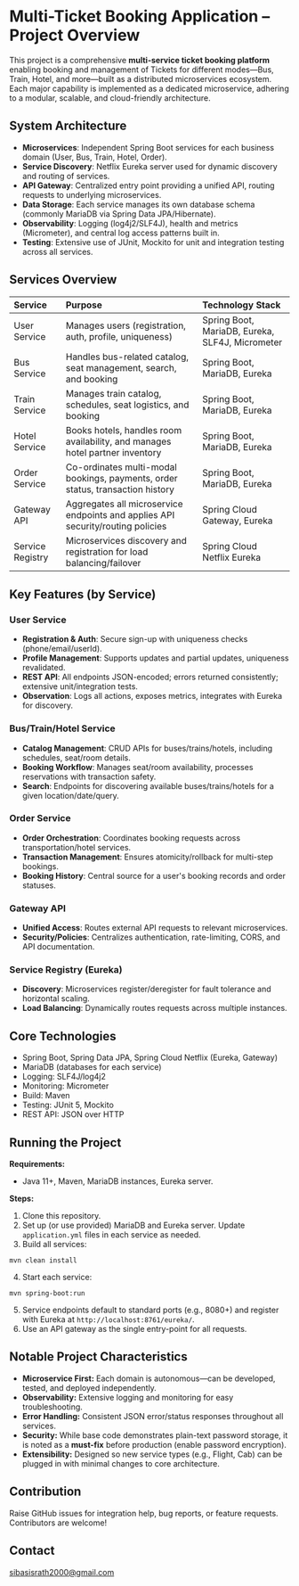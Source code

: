 # Multi-Ticket Booking Application – Project Overview

This project is a comprehensive **multi-service ticket booking platform** enabling booking and management of Tickets for different modes—Bus, Train, Hotel, and more—built as a distributed microservices ecosystem. Each major capability is implemented as a dedicated microservice, adhering to a modular, scalable, and cloud-friendly architecture.

## System Architecture

- **Microservices**: Independent Spring Boot services for each business domain (User, Bus, Train, Hotel, Order).
- **Service Discovery**: Netflix Eureka server used for dynamic discovery and routing of services.
- **API Gateway**: Centralized entry point providing a unified API, routing requests to underlying microservices.
- **Data Storage**: Each service manages its own database schema (commonly MariaDB via Spring Data JPA/Hibernate).
- **Observability**: Logging (log4j2/SLF4J), health and metrics (Micrometer), and central log access patterns built in.
- **Testing**: Extensive use of JUnit, Mockito for unit and integration testing across all services.


## Services Overview

| Service | Purpose | Technology Stack |
| :-- | :-- | :-- |
| User Service | Manages users (registration, auth, profile, uniqueness) | Spring Boot, MariaDB, Eureka, SLF4J, Micrometer |
| Bus Service | Handles bus-related catalog, seat management, search, and booking | Spring Boot, MariaDB, Eureka |
| Train Service | Manages train catalog, schedules, seat logistics, and booking | Spring Boot, MariaDB, Eureka |
| Hotel Service | Books hotels, handles room availability, and manages hotel partner inventory | Spring Boot, MariaDB, Eureka |
| Order Service | Co-ordinates multi-modal bookings, payments, order status, transaction history | Spring Boot, MariaDB, Eureka |
| Gateway API | Aggregates all microservice endpoints and applies API security/routing policies | Spring Cloud Gateway, Eureka |
| Service Registry | Microservices discovery and registration for load balancing/failover | Spring Cloud Netflix Eureka |

## Key Features (by Service)

### User Service

- **Registration \& Auth**: Secure sign-up with uniqueness checks (phone/email/userId).
- **Profile Management**: Supports updates and partial updates, uniqueness revalidated.
- **REST API**: All endpoints JSON-encoded; errors returned consistently; extensive unit/integration tests.
- **Observation**: Logs all actions, exposes metrics, integrates with Eureka for discovery.


### Bus/Train/Hotel Service

- **Catalog Management**: CRUD APIs for buses/trains/hotels, including schedules, seat/room details.
- **Booking Workflow**: Manages seat/room availability, processes reservations with transaction safety.
- **Search**: Endpoints for discovering available buses/trains/hotels for a given location/date/query.


### Order Service

- **Order Orchestration**: Coordinates booking requests across transportation/hotel services.
- **Transaction Management**: Ensures atomicity/rollback for multi-step bookings.
- **Booking History**: Central source for a user's booking records and order statuses.


### Gateway API

- **Unified Access**: Routes external API requests to relevant microservices.
- **Security/Policies**: Centralizes authentication, rate-limiting, CORS, and API documentation.


### Service Registry (Eureka)

- **Discovery**: Microservices register/deregister for fault tolerance and horizontal scaling.
- **Load Balancing**: Dynamically routes requests across multiple instances.


## Core Technologies

- Spring Boot, Spring Data JPA, Spring Cloud Netflix (Eureka, Gateway)
- MariaDB (databases for each service)
- Logging: SLF4J/log4j2
- Monitoring: Micrometer
- Build: Maven
- Testing: JUnit 5, Mockito
- REST API: JSON over HTTP


## Running the Project

**Requirements:**

- Java 11+, Maven, MariaDB instances, Eureka server.

**Steps:**

1. Clone this repository.
2. Set up (or use provided) MariaDB and Eureka server. Update `application.yml` files in each service as needed.
3. Build all services:

```
mvn clean install
```

4. Start each service:

```
mvn spring-boot:run
```

5. Service endpoints default to standard ports (e.g., 8080+) and register with Eureka at `http://localhost:8761/eureka/`.
6. Use an API gateway as the single entry-point for all requests.

## Notable Project Characteristics

- **Microservice First:** Each domain is autonomous—can be developed, tested, and deployed independently.
- **Observability:** Extensive logging and monitoring for easy troubleshooting.
- **Error Handling:** Consistent JSON error/status responses throughout all services.
- **Security:** While base code demonstrates plain-text password storage, it is noted as a **must-fix** before production (enable password encryption).
- **Extensibility:** Designed so new service types (e.g., Flight, Cab) can be plugged in with minimal changes to core architecture.


## Contribution

Raise GitHub issues for integration help, bug reports, or feature requests. Contributors are welcome!

## Contact

sibasisrath2000@gmail.com
